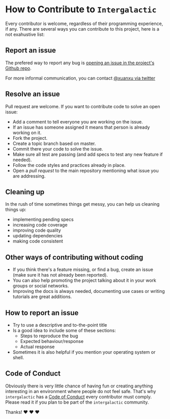 # How to Contribute to `Intergalactic`

Every contributor is welcome, regardless of their programming experience, if any.
There are several ways you can contribute to this project, here is a not exahustive list:

## Report an issue

The prefered way to report any bug is [opening an issue in the project's Github repo](https://github.com/xuanxu/intergalactic/issues/new).

For more informal communication, you can contact [@xuanxu via twitter](https://twitter.com/xuanxu)

## Resolve an issue

Pull request are welcome. If you want to contribute code to solve an open issue:

* Add a comment to tell everyone you are working on the issue.
* If an issue has someone assigned it means that person is already working on it.
* Fork the project.
* Create a topic branch based on master.
* Commit there your code to solve the issue.
* Make sure all test are passing (and add specs to test any new feature if needed).
* Follow the code styles and practices already in place.
* Open a *pull request* to the main repository mentioning what issue you are addressing.

## Cleaning up

In the rush of time sometimes things get messy, you can help us cleaning things up:

* implementing pending specs
* increasing code coverage
* improving code quality
* updating dependencies
* making code consistent

## Other ways of contributing without coding

* If you think there's a feature missing, or find a bug, create an issue (make sure it has not already been reported).
* You can also help promoting the project talking about it in your work groups or social networks.
* Improving the docs is always needed, documenting use cases or writing tutorials are great additions.

## How to report an issue

* Try to use a descriptive and to-the-point title
* Is a good idea to include some of these sections:
  * Steps to reproduce the bug
  * Expected behaviour/response
  * Actual response
* Sometimes it is also helpful if you mention your operating system or shell.

## Code of Conduct

Obviously there is very little chance of having fun or creating anything interesting in an environment where people do not feel safe. That's why `intergalactic` has a [Code of Conduct](CODE_OF_CONDUCT.md) every contributor must comply. Please read it if you plan to be part of the `intergalactic` community.


Thanks! :heart: :heart: :heart:
